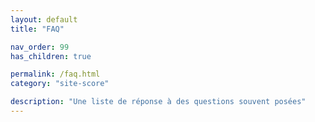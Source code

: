 ```yaml
---
layout: default
title: "FAQ"

nav_order: 99
has_children: true

permalink: /faq.html
category: "site-score"

description: "Une liste de réponse à des questions souvent posées"
---
```

